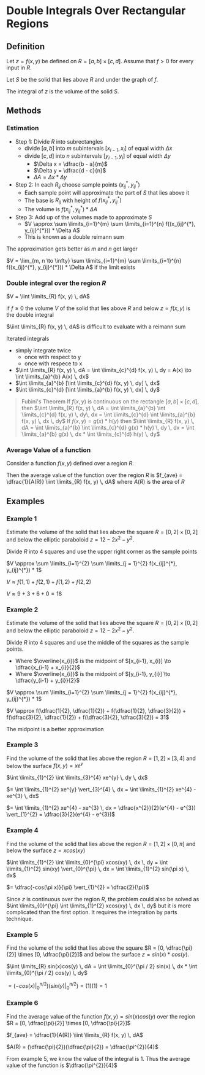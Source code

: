 # Double Integrals Over Rectangular Regions

## Definition

Let $z = f(x, y)$ be defined on $R = [a, b] \times [c, d]$. Assume that $f > 0$ for every input in $R$.

Let $S$ be the solid that lies above $R$ and under the graph of $f$.

The integral of $z$ is the volume of the solid $S$.

## Methods

### Estimation

- Step 1: Divide $R$ into subrectangles
	- divide $[a, b]$ into $m$ subintervals $[x_{i-1}, x_{i}]$ of equal width $\Delta x$
	- divide $[c, d]$ into $n$ subintervals $[y_{i-1}, y_{i}]$ of equal width $\Delta y$
		- $\Delta x = \dfrac{b - a}{m}$
		- $\Delta y = \dfrac{d - c}{n}$
		- $\Delta A = \Delta x * \Delta y$
- Step 2: In each $R_{ij}$ choose sample points $(x_{ij}^{*}, y_{ij}^{*})$
	- Each sample point will approximate the part of $S$ that lies above it
	- The base is $R_{ij}$ with height of $f(x_{ij}^{*}, y_{ij}^{*})$
	- The volume is $f(x_{ij}^{*}, y_{ij}^{*}) * \Delta A$
- Step 3: Add up of the volumes made to approximate $S$
	- $V \approx \sum \limits_{i=1}^{m} \sum \limits_{i=1}^{n} f((x_{ij}^{*}, y_{ij}^{*})) * \Delta A$
	- This is known as a double reimann sum

The approximation gets better as $m$ and $n$ get larger

$V = \lim_{m, n \to \infty} \sum \limits_{i=1}^{m} \sum \limits_{i=1}^{n} f((x_{ij}^{*}, y_{ij}^{*})) * \Delta A$ if the limit exists

### Double integral over the region $R$

$V = \iint \limits_{R} f(x, y) \, dA$

if $f \ge 0$ the volume $V$ of the solid that lies above $R$ and below $z = f(x, y$) is the double integral

$\iint \limits_{R} f(x, y) \, dA$ is difficult to evaluate with a reimann sum

Iterated integrals

- simply integrate twice
	- once with respect to y
	- once with respece to x
- $\iint \limits_{R} f(x, y) \, dA = \int \limits_{c}^{d} f(x, y) \, dy = A(x) \to \int \limits_{a}^{b} A(x) \, dx$
- $\int \limits_{a}^{b} [\int \limits_{c}^{d} f(x, y) \, dy] \, dx$
- $\int \limits_{c}^{d} [\int \limits_{a}^{b} f(x, y) \, dx] \, dy$

> Fubini's Theorem
> If $f(x, y)$ is continuous on the rectangle $[a, b] \times [c, d]$, then $\iint \limits_{R} f(x, y) \, dA = \int \limits_{a}^{b} \int \limits_{c}^{d} f(x, y) \, dy\, dx = \int \limits_{c}^{d} \int \limits_{a}^{b} f(x, y) \, dx \, dy$
> If $f(x, y) = g(x) * h(y)$ then $\iint \limits_{R} f(x, y) \, dA = \int \limits_{a}^{b} \int \limits_{c}^{d} g(x) * h(y) \, dy \, dx = \int \limits_{a}^{b} g(x) \, dx * \int \limits_{c}^{d} h(y) \, dy$

### Average Value of a function

Consider a function $f(x, y)$ defined over a region $R$.

Then the average value of the function over the region $R$ is $f_{ave} = \dfrac{1}{A(R)} \iint \limits_{R} f(x, y) \, dA$ where $A(R)$ is the area of $R$

## Examples

### Example 1

Estimate the volume of the solid that lies above the square $R = [0, 2] \times [0, 2]$ and below the elliptic paraboloid $z = 12 - 2x^{2} - y^{2}$.

Divide $R$ into 4 squares and use the upper right corner as the sample points

$V \approx \sum \limits_{i=1}^{2} \sum \limits_{j = 1}^{2} f(x_{ij}^{*}, y_{ij}^{*}) * 1$

$V \approx f(1, 1) + f(2, 1) + f(1, 2) + f(2, 2)$

$V \approx 9 + 3 + 6 + 0 = 18$

### Example 2

Estimate the volume of the solid that lies above the square $R = [0, 2] \times [0, 2]$ and below the elliptic paraboloid $z = 12 - 2x^{2} - y^{2}$.

Divide $R$ into 4 squares and use the middle of the squares as the sample points.

- Where $\overline{x_{i}}$ is the midpoint of $[x_{i-1}, x_{i}] \to \dfrac{x_{i-1} + x_{i}}{2}$
- Where $\overline{x_{i}}$ is the midpoint of $[y_{i-1}, y_{i}] \to \dfrac{y_{i-1} + y_{i}}{2}$

$V \approx \sum \limits_{i=1}^{2} \sum \limits_{j = 1}^{2} f(x_{ij}^{*}, y_{ij}^{*}) * 1$

$V \approx f(\dfrac{1}{2}, \dfrac{1}{2}) + f(\dfrac{1}{2}, \dfrac{3}{2}) + f(\dfrac{3}{2}, \dfrac{1}{2}) + f(\dfrac{3}{2}, \dfrac{3}{2}) = 31$

The midpoint is a better approximation

### Example 3

Find the volume of the solid that lies above the region $R = [1, 2] \times [3, 4]$ and below the surface $f(x, y) = xe^{y}$

$\int \limits_{1}^{2} \int \limits_{3}^{4} xe^{y} \, dy \, dx$

$= \int \limits_{1}^{2} xe^{y} \vert_{3}^{4} \, dx = \int \limits_{1}^{2} xe^{4} - xe^{3} \, dx$

$= \int \limits_{1}^{2} xe^{4} - xe^{3} \, dx = \dfrac{x^{2}}{2}(e^{4} - e^{3}) \vert_{1}^{2} = \dfrac{3}{2}(e^{4} - e^{3})$


### Example 4

Find the volume of the solid that lies above the region $R = [1, 2] \times [0, \pi]$ and below the surface $z = xcos(xy)$

$\int \limits_{1}^{2} \int \limits_{0}^{\pi} xcos(xy) \, dx \, dy = \int \limits_{1}^{2} sin(xy) \vert_{0}^{\pi} \, dx = \int \limits_{1}^{2} sin(\pi x) \, dx$

$= \dfrac{-cos(\pi x)}{\pi} \vert_{1}^{2} = \dfrac{2}{\pi}$

Since $z$ is continuous over the region $R$, the problem could also be solved as $\int \limits_{0}^{\pi} \int \limits_{1}^{2} xcos(xy) \, dx \, dy$ but it is more complicated than the first option. It requires the integration by parts technique. 

### Example 5

Find the volume of the solid that lies above the square $R = [0, \dfrac{\pi}{2}] \times [0, \dfrac{\pi}{2}]$ and below the surface $z = sin(x) * cos(y)$.

$\iint \limits_{R} sin(x)cos(y) \, dA = \int \limits_{0}^{\pi / 2} sin(x) \, dx * \int \limits_{0}^{\pi / 2} cos(y) \, dy$

$= (-cos(x) \vert_{0}^{\pi / 2})(sin(y) \vert_{0}^{\pi / 2}) = (1)(1) = 1$

### Example 6

Find the average value of the function $f(x, y) = sin(x)cos(y)$ over the region $R = [0, \dfrac{\pi}{2}] \times [0, \dfrac{\pi}{2}]$

$f_{ave} = \dfrac{1}{A(R)} \iint \limits_{R} f(x, y) \, dA$

$A(R) = (\dfrac{\pi}{2})(\dfrac{\pi}{2}) = \dfrac{\pi^{2}}{4}$

From example 5, we know the value of the integral is $1$. Thus the average value of the function is $\dfrac{\pi^{2}}{4}$
